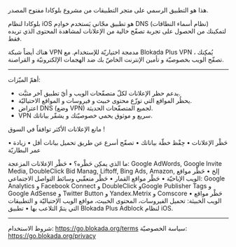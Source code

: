 هذا هو التطبيق الرسمي على متجر التطبيقات من مشروع بلوكادا مفتوح المصدر.

بلوكادا لنظام iOS هو تطبيق مجّاني يَستخدم خوادِم DNS (نظام أسماء النطاقات) لتمكينك من الحصول على تجربة تصفّح خالية من الإعلانات لمشاهدة المحتوى الذي تريده فقط.

هناك أيضاً شبكة VPN مدمجة اختياريّة للإستخدام. مع Blokada Plus VPN ، يُمكِنك تصفّح الويب بخصوصيّة و تأمين الإنترنت الخاصّ بك ضد الهجمات الإلكترونيّة و القراصنة.

----

أهمّ الميّزات:

- يدعم حظر الإعلانات لكلّ متصفّحات الويب و أيّ تطبيق آخر مثبَّت.
- يحظُر المواقع التي توزّع محتوى خبيث و فيروسات و المواقع الاحتياليّة.
- اعتراض DNS (وضع VPN) لجميع المتصفّحات الحديثة.
- VPN سريع و موثوق يحمي خصوصيّتك و يشفّر بياناتك.

مانع الإعلانات الأكثر توافقاً في السوق !

• حَظْر الإعلانات • حِفْظ خطّة بياناتك • تصفّح أسرع عن طريق تحميل بيانات أقل • زيادة عمر البطاريّة

ما الذي يمكِن حَظْره؟ • حَظْر الإعلانات المزعجة: Google AdWords, Google Invite Media, DoubleClick Bid Manag, Liftoff, Bing Ads, Amazon, إلخ • حَظْر مواقع الويب الإباحيّة • حَظْر مواقع القمار • حَظْر متعقّبي وسائط التواصل الاجتماعي: Google Analytics و Facebook Connect و DoubleClick وGoogle Publisher Tags و Google AdSense و Twitter Button و Yandex.Metrix و Comscore • حَظْر مواقع الويب الخبيثة: تحميل الفيروسات، المحتوى الخبيث، مواقع الويب الإحتياليّة و التطبيقات التي يتمّ التلاعب بها • تطبيق Blokada Plus Adblock لنظام iOS.

----

شروط الاستخدام: https://go.blokada.org/terms سياسة الخصوصيّة: https://go.blokada.org/privacy
